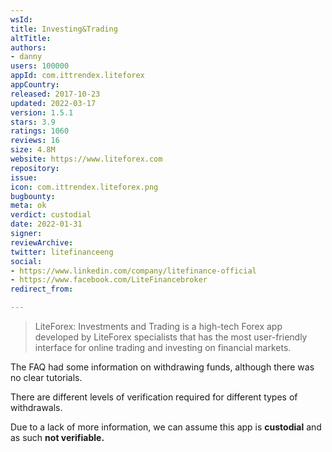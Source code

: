 ```yaml
---
wsId: 
title: Investing&Trading
altTitle: 
authors:
- danny
users: 100000
appId: com.ittrendex.liteforex
appCountry: 
released: 2017-10-23
updated: 2022-03-17
version: 1.5.1
stars: 3.9
ratings: 1060
reviews: 16
size: 4.8M
website: https://www.liteforex.com
repository: 
issue: 
icon: com.ittrendex.liteforex.png
bugbounty: 
meta: ok
verdict: custodial
date: 2022-01-31
signer: 
reviewArchive: 
twitter: litefinanceeng
social:
- https://www.linkedin.com/company/litefinance-official
- https://www.facebook.com/LiteFinancebroker
redirect_from: 

---
```


> LiteForex: Investments and Trading is a high-tech Forex app developed by LiteForex specialists that has the most user-friendly interface for online trading and investing on financial markets. 

The FAQ had some information on withdrawing funds, although there was no clear tutorials.

There are different levels of verification required for different types of withdrawals.

Due to a lack of more information, we can assume this app is **custodial** and as such **not verifiable.**
